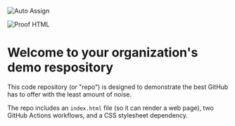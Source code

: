 ![Auto Assign](https://github.com/Digitmediacreations/demo-repository/actions/workflows/auto-assign.yml/badge.svg)

![Proof HTML](https://github.com/Digitmediacreations/demo-repository/actions/workflows/proof-html.yml/badge.svg)

# Welcome to your organization's demo respository
This code repository (or "repo") is designed to demonstrate the best GitHub has to offer with the least amount of noise.

The repo includes an `index.html` file (so it can render a web page), two GitHub Actions workflows, and a CSS stylesheet dependency.

